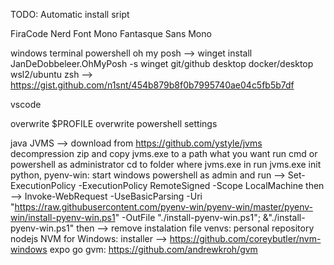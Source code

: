 TODO: Automatic install sript

FiraCode Nerd Font Mono
Fantasque Sans Mono

windows terminal
powershell
    oh my posh --> winget install JanDeDobbeleer.OhMyPosh -s winget
git/github desktop
docker/desktop
wsl2/ubuntu
    zsh --> https://gist.github.com/n1snt/454b879b8f0b7995740ae04c5fb5b7df

vscode

overwrite $PROFILE
overwrite powershell settings

java
    JVMS --> download from https://github.com/ystyle/jvms
            decompression zip and copy jvms.exe to a path what you want
            run cmd or powershell as administrator
            cd to folder where jvms.exe in
            run jvms.exe init
python, 
    pyenv-win: 
        start windows powershell as admin and run --> Set-ExecutionPolicy -ExecutionPolicy RemoteSigned -Scope LocalMachine
        then --> Invoke-WebRequest -UseBasicParsing -Uri "https://raw.githubusercontent.com/pyenv-win/pyenv-win/master/pyenv-win/install-pyenv-win.ps1" -OutFile "./install-pyenv-win.ps1"; &"./install-pyenv-win.ps1"
        then --> remove instalation file
    venvs: personal repository
nodejs
    NVM for Windows:
    installer --> https://github.com/coreybutler/nvm-windows
expo
go
    gvm: https://github.com/andrewkroh/gvm
